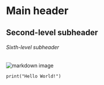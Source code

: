 # Main header
## Second-level subheader
###### Sixth-level subheader

![markdown image](https://static-00.iconduck.com/assets.00/markdown-icon-2048x2048-2zsi74vy.png)

```
print("Hello World!")
```
